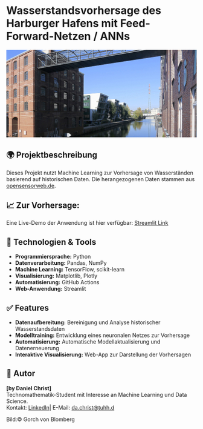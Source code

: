 # Wasserstandsvorhersage des Harburger Hafens mit Feed-Forward-Netzen / ANNs
![Wasserstandsvorhersage-Dashboard](channel_1-4_9-11_03.jpg)
## 🌍 Projektbeschreibung
Dieses Projekt nutzt Machine Learning zur Vorhersage von Wasserständen basierend auf historischen Daten. Die herangezogenen Daten stammen aus [opensensorweb.de](https://www.opensensorweb.de/de/data/?c=9.997314%2C53.471824&sid=pikobytes%24bafg%245952025%24w&v=sidebar&z=16.09).


## 📈 Zur Vorhersage: 
Eine Live-Demo der Anwendung ist hier verfügbar: [Streamlit Link](https://csv-automation-n4hzumwzdcoefrw3qrq9rs.streamlit.app/)

## 🤖 Technologien & Tools
- **Programmiersprache:** Python
- **Datenverarbeitung:** Pandas, NumPy
- **Machine Learning:** TensorFlow, scikit-learn
- **Visualisierung:** Matplotlib, Plotly
- **Automatisierung:** GitHub Actions
- **Web-Anwendung:** Streamlit

## ✅ Features
- **Datenaufbereitung:** Bereinigung und Analyse historischer Wasserstandsdaten
- **Modelltraining:** Entwicklung eines neuronalen Netzes zur Vorhersage
- **Automatisierung:** Automatische Modellaktualisierung und Datenerneuerung
- **Interaktive Visualisierung:** Web-App zur Darstellung der Vorhersagen

## 👥 Autor
**[by Daniel Christ]**  
Technomathematik-Student mit Interesse an Machine Learning und Data Science.  
Kontakt: [LinkedIn](https://www.linkedin.com/in/daniel-christ-397555290/)| E-Mail: da.christ@tuhh.d

Bild:© Gorch von Blomberg
